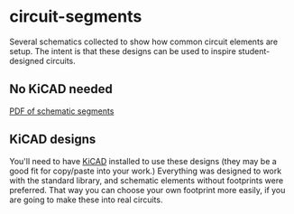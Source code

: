 # circuit-segments
Several schematics collected to show how common circuit elements are setup. The intent is that these designs can be used to inspire student-designed circuits.

## No KiCAD needed
[PDF of schematic segments](circuit-segments.pdf)

## KiCAD designs
You'll need to have [KiCAD](https://www.kicad.org/) installed to use these designs (they may be a good fit for copy/paste into your work.) Everything was designed to work with the standard library, and schematic elements without footprints were preferred. That way you can choose your own footprint more easily, if you are going to make these into real circuits. 